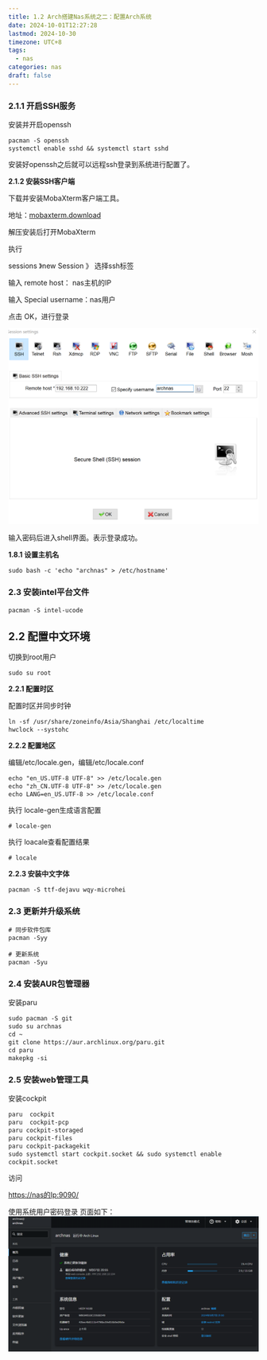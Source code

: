 ```yaml
---
title: 1.2 Arch搭建Nas系统之二：配置Arch系统
date: 2024-10-01T12:27:28
lastmod: 2024-10-30
timezone: UTC+8
tags:
  - nas
categories: nas
draft: false
---
```



### 2.1.1 开启SSH服务

安装并开启openssh

```
pacman -S openssh
systemctl enable sshd && systemctl start sshd
```

安装好openssh之后就可以远程ssh登录到系统进行配置了。





**2.1.2 安装SSH客户端**

下载并安装MobaXterm客户端工具。

地址：[mobaxterm.download](https://mobaxterm.mobatek.net/download.html)

解压安装后打开MobaXterm

执行

sessions 》new Session 》 选择ssh标签

输入 remote host： nas主机的IP

输入 Special username：nas用户

点击 OK，进行登录

![assets/nas002.pg](./assets/nas002.png)

输入密码后进入shell界面。表示登录成功。



**1.8.1 设置主机名**

```
sudo bash -c 'echo "archnas" > /etc/hostname'
```

### 2.3 安装intel平台文件

```
pacman -S intel-ucode
```


## 2.2 配置中文环境

切换到root用户

```
sudo su root
```

**2.2.1 配置时区**

配置时区并同步时钟

```shell
ln -sf /usr/share/zoneinfo/Asia/Shanghai /etc/localtime
hwclock --systohc
```

**2.2.2 配置地区**

编辑/etc/locale.gen，编辑/etc/locale.conf

```
echo "en_US.UTF-8 UTF-8" >> /etc/locale.gen
echo "zh_CN.UTF-8 UTF-8" >> /etc/locale.gen
echo LANG=en_US.UTF-8 >> /etc/locale.conf
```

执行 locale-gen生成语言配置

```
# locale-gen
```

执行 loacale查看配置结果

```
# locale
```

**2.2.3 安装中文字体**

```
pacman -S ttf-dejavu wqy-microhei 
```

### 2.3 更新并升级系统

```
# 同步软件包库
pacman -Syy

# 更新系统
pacman -Syu
```

### 2.4 安装AUR包管理器

安装paru

```
sudo pacman -S git
sudo su archnas 
cd ~
git clone https://aur.archlinux.org/paru.git
cd paru
makepkg -si
```

### 2.5 安装web管理工具

安装cockpit

```
paru  cockpit 
paru  cockpit-pcp 
paru cockpit-storaged 
paru cockpit-files 
paru cockpit-packagekit
sudo systemctl start cockpit.socket && sudo systemctl enable cockpit.socket 
```

访问

[https://nas的Ip:9090/](https://nas%E7%9A%84Ip:9090/)

使用系统用户密码登录 
页面如下：
![assets/nas003.pg](./assets/nas003.png)
